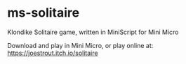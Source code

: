 # ms-solitaire
Klondike Solitaire game, written in MiniScript for Mini Micro

Download and play in Mini Micro, or play online at:
https://joestrout.itch.io/solitaire
